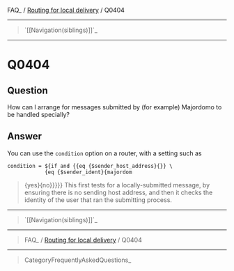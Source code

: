 FAQ\_ / [Routing for local delivery](FAQ/Routing_for_local_delivery) /
Q0404

* * * * *

> \`[[Navigation(siblings)]]\`\_

* * * * *

Q0404
=====

Question
--------

How can I arrange for messages submitted by (for example) Majordomo to
be handled specially?

Answer
------

You can use the `condition` option on a router, with a setting such as

    condition = ${if and {{eq {$sender_host_address}{}} \
                {eq {$sender_ident}{majordom

> {yes}{no}}}}} This first tests for a locally-submitted message, by
> ensuring there is no sending host address, and then it checks the
> identity of the user that ran the submitting process.

* * * * *

> \`[[Navigation(siblings)]]\`\_

* * * * *

> FAQ\_ / [Routing for local delivery](FAQ/Routing_for_local_delivery) /
> Q0404

* * * * *

> CategoryFrequentlyAskedQuestions\_
